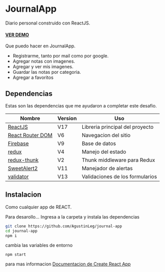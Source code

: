 # JournalApp
Diario personal construido con ReactJS.
#### [VER DEMO](https://journal-app-b3cac5.netlify.app/)

Que puedo hacer en JournalApp.
- Registrarme, tanto por mail como por google.
- Agregar notas con imagenes.
- Agregar y ver mis imagenes.
- Guardar las notas por categoria.
- Agregar a favoritos

## Dependencias
Estas son las dependencias que me ayudaron a completar este desafio.

| Nombre | Version | Uso |
| ------ | ------ | ------ |
| [ReactJS](https://reactjs.org/) | V17 | Libreria principal del proyecto |
| [React Router DOM ](https://reactrouter.com/docs/en/v6) | V6 | Navegacion del sitio |
| [Firebase](https://firebase.google.com/) | V9 | Base de datos |
| [redux](https://es.redux.js.org/) | V4 | Manejo del estado |
| [redux-thunk](https://www.npmjs.com/package/redux-thunk) | V2 | Thunk middleware para Redux|
| [SweetAlert2](https://sweetalert2.github.io/) | V11 | Manejador de alertas|
| [validator](https://www.npmjs.com/package/validator) | V13 | Validaciones de los formularios |


## Instalacion

Como cualquier app de REACT.

Para desarollo...
Ingresa a la carpeta y instala las dependencias

```sh
git clone https://github.com/AgustinLeg/journal-app
cd journal-app
npm i
```

cambia las variables de entorno

```
npm start
```

para mas informacion [Documentacion de Create React App](https://create-react-app.dev/docs/getting-started/)

